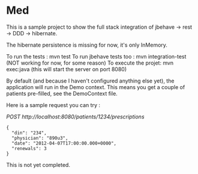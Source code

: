 Med
===

This is a sample project to show the full stack integration of jbehave -> rest -> DDD -> hibernate.

The hibernate persistence is missing for now, it's only InMemory.

To run the tests : mvn test
To run jbehave tests too : mvn integration-test (NOT working for now, for some reason)
To execute the projet: mvn exec:java (this will start the server on port 8080)

By default (and because I haven't configured anything else yet), the application will run in the Demo context. This means you get a couple of patients pre-filled, see the DemoContext file.

Here is a sample request you can try : 

_POST http://localhost:8080/patients/1234/prescriptions_
```
{
  "din": "234",
  "physician": "890u3",
  "date": "2012-04-07T17:00:00.000+0000",
  "renewals": 3
}
```

This is not yet completed.
